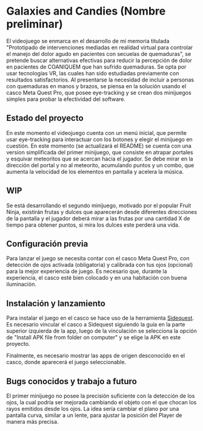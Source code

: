 # Galaxies and Candies (Nombre preliminar)

El videojuego se enmarca en el desarrollo de mi memoria titulada "Prototipado de intervenciones mediadas en realidad virtual para controlar el manejo del dolor agudo en pacientes con secuelas de quemaduras", se pretende buscar alternativas efectivas para reducir la percepción de dolor en pacientes de COANIQUEM que han sufrido quemaduras.
Se opta por usar tecnologías VR, las cuales han sido estudiadas previamente con resultados satisfactorios. Al presentarse la necesidad de incluir a personas con quemaduras en manos y brazos, se piensa en la solución usando el casco Meta Quest Pro, que posee eye-tracking y se crean dos minijuegos simples para probar la efectividad del software.

## Estado del proyecto

En este momento el videojuego cuenta con un menú inicial, que permite usar eye-tracking para interactuar con los botones y elegir el minijuego en cuestión. En este momento (se actualizará el README) se cuenta con una version simplificada del primer minijuego, que consiste en atrapar portales y esquivar meteoritos que se acercan hacia el jugador.
Se debe mirar en la dirección del portal y no al meteorito, acumulando puntos y un combo, que aumenta la velocidad de los elementos en pantalla y acelera la música.

## WIP

Se está desarrollando el segundo minijuego, motivado por el popular Fruit Ninja, existirán frutas y dulces que aparecerán desde diferentes direcciones de la pantalla y el jugador deberá mirar a las frutas por una cantidad X de tiempo para obtener puntos, si mira los dulces este perderá una vida.

## Configuración previa

Para lanzar el juego se necesita contar con el casco Meta Quest Pro, con detección de ojos activada (obligatoria) y calibrada con tus ojos (opcional) para la mejor experiencia de juego. Es necesario que, durante la experiencia, el casco esté bien colocado y en una habitación con buena iluminación.

## Instalación y lanzamiento

Para instalar el juego en el casco se hace uso de la herramienta [Sidequest](https://sidequestvr.com/setup-howto). Es necesario vincular el casco a Sidequest siguiendo la guía en la parte superior izquierda de la app, luego de la vinculación se selecciona la opción de "Install APK file from folder on computer" y se elige la APK en este proyecto.

Finalmente, es necesario mostrar las apps de origen desconocido en el casco, donde aparecerá el juego seleccionable.

## Bugs conocidos y trabajo a futuro

El primer minijuego no posee la precisión suficiente con la detección de los ojos, la cual podría ser mejorada cambiando el objeto con el que chocan los rayos emitidos desde los ojos. La idea sería cambiar el plano por una pantalla curva, similar a un lente, para ajustar la posición del Player de manera más precisa. 
